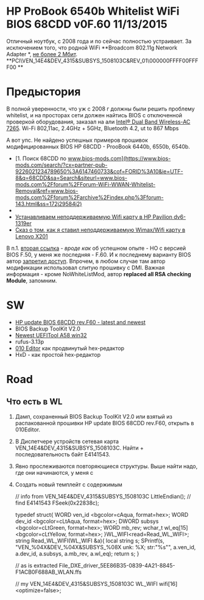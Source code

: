 # HP ProBook 6540b Whitelist WiFi BIOS 68CDD v0F.60 11/13/2015

Отличный ноутбук, с 2008 года и по сейчас полностью устраивает. За исключением того, что родной WiFi **Broadcom 802.11g Network Adapter
*, [не более 2 Мбит](https://forum.ixbt.com/topic.cgi?id=14:52775-15). **PCI\VEN_14E4&DEV_4315&SUBSYS_1508103C&REV_01\000000FFFF00FFFF00
**

# Предыстория

В полной уверенности, что уж с 2008 г должны были решить проблему whitelist, и на просторах сети должен найтись BIOS с отключенной проверкой оборудования, заказал на али [Intel® Dual Band Wireless-AC 7265](https://ark.intel.com/content/www/ru/ru/ark/products/83635/intel-dual-band-wireless-ac-7265.html). Wi-Fi 802,11ac, 2.4GHz + 5GHz, Bluetooth 4.2, ut to 867 Mbps

А вот упс. Не найдено успешных примеров прошивок модифицированных BIOS HP 68CDD - ProoBook 6440b, 6550b, 6540b.
- [1. Поиск 68CDD по www.bios-mods.com](https://www.bios-mods.com/search/?cx=partner-pub-9226021234789650%3A6147460733&cof=FORID%3A10&ie=UTF-8&q=68CDD&sa=Search&siteurl=www.bios-mods.com%2Fforum%2FForum-WiFi-WWAN-Whitelist-Removal&ref=www.bios-mods.com%2Fforum%2Farchive%2Findex.php%3Fforum-143.html&ss=172j29584j2)
- []()
- [Устанавливаем неподдерживаемую Wifi карту в HP Pavilion dv6-1319er](https://habr.com/ru/post/108820/)
- [Сказ о том, как я ставил неподдерживаемую Wimax/Wifi карту в Lenovo X201](https://habr.com/ru/post/107598/)

В п.1. [вторая ссылка](https://www.bios-mods.com/forum/Thread-request-HP-ProBook-6440b-whitelist?page=3) - _вроде как_ об успешном опыте - НО с версией BIOS F.50, у меня же последняя - F.60. И к последнему варианту BIOS автор [запретил доступ](https://rghost.net/8yyrTg5xl). Впрочем, в любом случае там автор модификации использовал слитую прошивку с DMI. Важная информация - кроме NoWhiteListMod, автор **replaced all RSA checking Module**, запомним.
 

# SW

- [HP update BIOS 68CDD rev.F60 - latest and newest](https://ftp.hp.com/pub/softpaq/sp73501-74000/sp73934.exe)
- BIOS Backup ToolKit V2.0
- [Newest UEFITool A58 win32](https://github.com/LongSoft/UEFITool/releases/tag/A58)
- rufus-3.13p
- [010 Editor](https://www.sweetscape.com/010editor/) как продвинутый hex-редактор
- HxD - как простой hex-редактор


# Road

## Что есть в WL

1. Дамп, сохраненный BIOS Backup ToolKit V2.0 или взятый из распакованной прошивки HP update BIOS 68CDD rev.F60, открыть в 010Editor. 
2. В Диспетчере устройств сетевая карта VEN_14E4&DEV_4315&SUBSYS_1508103C. Найти <ctrl>+<F> последовательность байт E4141543.
3. Явно прослеживаются повторяющиеся структуры. Выше найти надо, где они начинаются, у меня с 
4. Создать новый темплейт с содержимым


      // info from  VEN_14E4&DEV_4315&SUBSYS_1508103C
      LittleEndian();
      // find  E4141543
      FSeek(0x22838c);    
      
      
      typedef struct{
          WORD    ven_id <bgcolor=cAqua, format=hex>;
          WORD    dev_id <bgcolor=cLtAqua, format=hex>;
          DWORD   subsys   <bgcolor=cLtGreen, format=hex>;
          WORD mb_rev;
          wchar_t wl_eq[15] <bgcolor=cLtYellow, format=hex>;
      }WL_WIFI<read=Read_WL_WIFI>;
      string Read_WL_WIFI(WL_WIFI &a){
          local string s;
          SPrintf(s, "VEN_%04X&DEV_%04X&SUBSYS_%08X unk: %X; str:\"%s\"",
          a.ven_id, a.dev_id, a.subsys,
          a.mb_rev, a.wl_eq);
          return s;
      }


      // as is extracted File_DXE_driver_5EE86B35-0839-4A21-8845-F1ACB0F688AB_WLAN.ffs


      // my VEN_14E4&DEV_4315&SUBSYS_1508103C
      WL_WIFI wifi[16]<optimize=false>;





##



##
